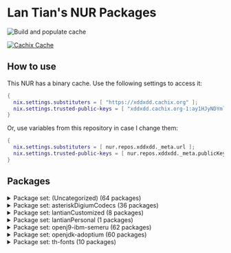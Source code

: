 # Lan Tian's NUR Packages

![Build and populate cache](https://github.com/xddxdd/nur-packages/workflows/Build%20and%20populate%20cache/badge.svg)

[![Cachix Cache](https://img.shields.io/badge/cachix-xddxdd-blue.svg)](https://xddxdd.cachix.org)

## How to use

This NUR has a binary cache. Use the following settings to access it:

```nix
{
  nix.settings.substituters = [ "https://xddxdd.cachix.org" ];
  nix.settings.trusted-public-keys = [ "xddxdd.cachix.org-1:ay1HJyNDYmlSwj5NXQG065C8LfoqqKaTNCyzeixGjf8=" ];
}
```

Or, use variables from this repository in case I change them:

```nix
{
  nix.settings.substituters = [ nur.repos.xddxdd._meta.url ];
  nix.settings.trusted-public-keys = [ nur.repos.xddxdd._meta.publicKey ];
}
```

## Packages

<details>
<summary>Package set: (Uncategorized) (64 packages)</summary>

| State | Name | Version | Path | Description |
| ----- | ---- | ------- | ---- | ----------- |
|  | [an-anime-game-launcher-bin](https://github.com/an-anime-team/an-anime-game-launcher) |  | `an-anime-game-launcher-bin` | (EXPERIMENTAL: Needs manual game patching) An Anime Game launcher for Linux with automatic patching fixing detection of Linux/Wine and telemetry disabling |
|  | [an-anime-game-launcher-gtk](https://github.com/an-anime-team/an-anime-game-launcher-gtk) | 1.2.3 | `an-anime-game-launcher-gtk-bin` | (EXPERIMENTAL: Needs manual game patching) An Anime Game Launcher variant written on Rust, GTK4 and libadwaita, using Anime Game Core library |
|  | [asterisk-g72x](https://github.com/arkadijs/asterisk-g72x) | 3855cec2ef2667f3e9224006dbaf179575752218 | `asterisk-g72x` | G.729 and G.723.1 codecs for Asterisk (Only G.729 is enabled) |
|  | [baidupcs-go](https://github.com/qjfoidnh/BaiduPCS-Go) | v3.9.0 | `baidupcs-go` | iikira/BaiduPCS-Go 原版基础上集成了分享链接/秒传链接转存功能 |
|  | [bilibili](https://app.bilibili.com/) | 1.8.2-1 | `bilibili` | Bilibili desktop client |
|  | [bird-babel-rtt](http://bird.network.cz) | e508ca76a198f633e1720466e1084333ae8b2742 | `bird-babel-rtt` | BIRD Internet Routing Daemon |
|  | [bird-lg-go](https://github.com/xddxdd/bird-lg-go) | 47c66b125cc28134cf1a39034b1067c8c4f8b2ce | `bird-lg-go` | BIRD looking glass in Go, for better maintainability, easier deployment & smaller memory footprint |
|  | [bird-lgproxy-go](https://github.com/xddxdd/bird-lg-go) | 47c66b125cc28134cf1a39034b1067c8c4f8b2ce | `bird-lgproxy-go` | BIRD looking glass in Go, for better maintainability, easier deployment & smaller memory footprint |
| `Broken` | [boringssl-oqs](https://openquantumsafe.org) | OQS-BoringSSL-snapshot-2022-08 | `boringssl-oqs` | Fork of BoringSSL that includes prototype quantum-resistant key exchange and authentication in the TLS handshake based on liboqs |
|  | [calibre-cops](http://blog.slucas.fr/en/oss/calibre-opds-php-server) | 1.1.3 | `calibre-cops` | Calibre OPDS (and HTML) PHP Server : web-based light alternative to Calibre content server / Calibre2OPDS to serve ebooks (epub, mobi, pdf, ...) |
|  | [chmlib](http://www.jedrea.com/chmlib) | 0.40a | `chmlib-utils` | A library for dealing with Microsoft ITSS/CHM format files |
|  | [chromium-oqs-bin](https://github.com/open-quantum-safe/oqs-demos) | 0.7.2 | `chromium-oqs-bin` | Chromium with Open Quantum Safe patches |
|  | [cloudpan189-go](https://github.com/tickstep/cloudpan189-go) | v0.1.2 | `cloudpan189-go` | 天翼云盘命令行客户端(CLI)，基于GO语言实现 |
|  | [deepspeech-gpu](https://github.com/mozilla/DeepSpeech) | 0.9.3 | `deepspeech-gpu` | Speech-to-text engine which can run in real time on devices ranging from a Raspberry Pi 4 to high power GPU servers. |
|  | [deepspeech](https://github.com/mozilla/DeepSpeech) | 0.9.3 | `deepspeech-wrappers` | Speech-to-text engine which can run in real time on devices ranging from a Raspberry Pi 4 to high power GPU servers. |
|  | [dingtalk](https://www.dingtalk.com/) | 1.4.0.20909 | `dingtalk` | 钉钉 |
|  | [dn42-pingfinder](https://git.dn42.dev/dn42/pingfinder/src/branch/master/clients) | 1.0.0 | `dn42-pingfinder` | DN42 Pingfinder |
|  | [douban-openapi-server](https://github.com/caryyu/douban-openapi-server) | c7e2a0f59ba5cfb2d10a31013547686a4afab99d | `douban-openapi-server` | A Douban API server that provides an unofficial APIs for media information gathering |
|  | [drone-vault](https://docs.drone.io/configure/secrets/external/vault/) | v1.2.0 | `drone-vault` | Drone plugin for integrating with the Vault secrets manager |
|  | etherguard | 1356780d7d37ad5c44d3d25d2137be6120b8bf87 | `etherguard` |  |
|  | [fcitx5-breeze](https://github.com/scratch-er/fcitx5-breeze) | 2.0.0 | `fcitx5-breeze` | Fcitx5 theme to match KDE's Breeze style |
|  | [flasgger](http://flasgger.pythonanywhere.com/) | 0.9.5 | `flasgger` | Easy OpenAPI specs and Swagger UI for your Flask API |
|  | [ftp-proxy](http://www.ftpproxy.org/) | 1.2.3 | `ftp-proxy` | ftp.proxy - FTP Proxy Server |
|  | [genshin-checkin-helper](https://gitlab.com/y1ndan/genshin-checkin-helper) | b9e36543bfe5b042e015463e5d0398cd234cba90 | `genshin-checkin-helper` | More than check-in for Genshin Impact. |
|  | [genshinhelper2](https://gitlab.com/y1ndan/genshinhelper2) | e786dedd153fb551baded7ee77d7eefa909555f7 | `genshinhelper2` | A Python library for miHoYo bbs and HoYoLAB Community. |
|  | [glauth](https://github.com/glauth/glauth) | v2.2.0-RC1 | `glauth` | A lightweight LDAP server for development, home use, or CI |
|  | [gopherus](http://gopherus.sourceforge.net/) | 1.2.1 | `gopherus` | Gopherus is a free, multiplatform, console-mode gopher client that provides a classic text interface to the gopherspace. |
|  | [hath](https://e-hentai.org/) | 1.6.1 | `hath` | Hentai@Home |
|  | [hesuvi-hrir](https://sourceforge.net/projects/hesuvi/) | 2.0.0.1 | `hesuvi-hrir` | Headphone Surround Virtualizations for Equalizer APO |
|  | [hoyo-glyphs](https://github.com/SpeedyOrc-C/Hoyo-Glyphs) | f87da0abeb152e9caf0d84b039f9a37d4af3bfa6 | `hoyo-glyphs` | Constructed scripts by Hoyoverse 米哈游的架空文字  |
|  | [kaixinsong-fonts](http://www.guoxuedashi.net/zidian/bujian/KaiXinSong.php) | 3.0 | `kaixinsong-fonts` | KaiXinSong |
|  | [konnect](https://github.com/Kopano-dev/konnect) | v0.34.0 | `konnect` | Kopano Konnect implements an OpenID provider (OP) with integrated web login and consent forms. |
|  | [ldap-auth-proxy](https://github.com/pinepain/ldap-auth-proxy) | 66a8236af574f554478fe376051b95f61235efc9 | `ldap-auth-proxy` | A simple drop-in HTTP proxy for transparent LDAP authentication which is also a HTTP auth backend. |
|  | [libnftnl](https://netfilter.org/projects/libnftnl/) | 1.2.4 | `libnftnl-fullcone` | A userspace library providing a low-level netlink API to the in-kernel nf_tables subsystem |
|  | [liboqs](https://openquantumsafe.org) | 0.7.2 | `liboqs` | C library for prototyping and experimenting with quantum-resistant cryptography |
|  | [netboot-xyz](https://netboot.xyz/) | 2.0.65 | `netboot-xyz` | Your favorite operating systems in one place. A network-based bootable operating system installer based on iPXE. |
|  | [netns-exec](https://github.com/pekman/netns-exec) | aa346fd058d47b238ae1b86250f414bcab2e7927 | `netns-exec` | Run command in Linux network namespace as normal user |
|  | [nftables](https://netfilter.org/projects/nftables/) | 1.0.5 | `nftables-fullcone` | The project that aims to replace the existing {ip,ip6,arp,eb}tables framework |
|  | [noise-suppression-for-voice](https://github.com/werman/noise-suppression-for-voice) | v1.03 | `noise-suppression-for-voice` | Noise suppression plugin based on Xiph's RNNoise |
|  | [nullfs](https://github.com/xrgtn/nullfs) | 0884f87ec01faaee219f59742c14ed3c3945f5c0 | `nullfs` | FUSE nullfs drivers |
|  | [nvlax](https://github.com/illnyang/nvlax) | b3699ad40c4dfbb9d46c53325d63ae8bf4a94d7f | `nvlax` | Future-proof NvENC & NvFBC patcher |
|  | [onepush](https://gitlab.com/y1ndan/onepush) | c7dd8c82e4eb74501d7e6bcf0c42d1caa0c0ffc2 | `onepush` | A Python library to send notifications to your iPhone, Discord, Telegram, WeChat, QQ and DingTalk. |
|  | [openssl-oqs](https://www.openssl.org/) | 1.1.1 | `openssl-oqs` | A cryptographic library that implements the SSL and TLS protocols |
|  | [openssl-oqs-provider](https://openquantumsafe.org) | 34c62eb06401c1f6986892a28c6f6646e3985949 | `openssl-oqs-provider` | OpenSSL 3 provider containing post-quantum algorithms |
|  | [osdlyrics](https://github.com/osdlyrics/osdlyrics) | 0.5.12 | `osdlyrics` | Standalone lyrics fetcher/displayer (windowed and OSD mode). |
|  | [payload-dumper-go](https://github.com/ssut/payload-dumper-go) | 1.2.2 | `payload-dumper-go` | An android OTA payload dumper written in Go |
|  | [phpmyadmin](https://www.phpmyadmin.net/) | 5.2.0 | `phpmyadmin` | A web interface for MySQL and MariaDB |
|  | [phppgadmin](https://github.com/phppgadmin/phppgadmin) | v7.14.3-mod | `phppgadmin` | The premier web-based administration tool for PostgreSQL |
|  | [qbittorrent-enhanced-edition](https://www.qbittorrent.org/) | release-4.5.0.10 | `qbittorrent-enhanced-edition` | Featureful free software BitTorrent client |
|  | [qemu-user-static](http://www.qemu.org/) | 7.2+dfsg-1 | `qemu-user-static` | A generic and open source machine emulator and virtualizer |
|  | [qq](https://im.qq.com/linuxqq) | 2.0.0-b2-1089 | `qq` | Tencent QQ for Linux |
|  | [qq](https://im.qq.com/linuxqq/index.html) | 2.0.1 | `qq-beta` | (HIGHLY EXPERIMENTAL) QQ beta edition |
|  | [qqmusic](https://y.qq.com/) | 1.1.5 | `qqmusic` | Tencent QQ Music (Untested) |
|  | [rime-aurora-pinyin](https://github.com/hosxy/rime-aurora-pinyin) | 122b46976401995cbafcfc748806985ff3a437a4 | `rime-aurora-pinyin` | 【极光拼音】输入方案 |
|  | [rime-dict](https://github.com/Iorest/rime-dict) | 325ecbda51cd93e07e2fe02e37e5f14d94a4a541 | `rime-dict` | RIME 词库增强 |
|  | [rime-moegirl](https://github.com/outloudvi/mw2fcitx/releases) | 20221214 | `rime-moegirl` | Releases for dict of zh.moegirl.org.cn |
|  | [rime-zhwiki](https://github.com/felixonmars/fcitx5-pinyin-zhwiki) | 20220529 | `rime-zhwiki` | Fcitx 5 Pinyin Dictionary from zh.wikipedia.org |
|  | [route-chain](https://github.com/xddxdd/route-chain) | e68c96e5e4df70c797d5a99acc8226713a22d7f5 | `route-chain` | A small app to generate a long path in traceroute. |
|  | [svp](https://www.svp-team.com/wiki/SVP:Linux) | 4.5.210 | `svp` | SmoothVideo Project 4 (SVP4) |
|  | [tachidesk-server](https://github.com/Suwayomi/Tachidesk-Server) | 0.6.2-r1074 | `tachidesk-server` | A rewrite of Tachiyomi for the Desktop |
|  | [vs-rife](https://github.com/HolyWu/vs-rife) | v3.0.0 | `vs-rife` | Real-Time Intermediate Flow Estimation for Video Frame Interpolation for VapourSynth |
|  | [wechat-uos](https://weixin.qq.com/) | 2.1.5 | `wechat-uos` | WeChat desktop (System Electron) |
|  | [wechat-uos-bin](https://weixin.qq.com/) | 2.1.5 | `wechat-uos-bin` | WeChat desktop (Official binary) |
|  | [wine-wechat](https://weixin.qq.com/) | 3.7.6 | `wine-wechat` | Wine WeChat |
</details>


<details>
<summary>Package set: asteriskDigiumCodecs (36 packages)</summary>

| State | Name | Version | Path | Description |
| ----- | ---- | ------- | ---- | ----------- |
|  | [asterisk-11-codec-silk](https://downloads.digium.com/pub/telephony/codec_silk/) | 1.0.3 | `asteriskDigiumCodecs.11.silk` | Asterisk 11 silk Codec by Digium |
|  | [asterisk-11-codec-siren14](https://downloads.digium.com/pub/telephony/codec_siren14/) | 1.0.7 | `asteriskDigiumCodecs.11.siren14` | Asterisk 11 siren14 Codec by Digium |
|  | [asterisk-11-codec-siren7](https://downloads.digium.com/pub/telephony/codec_siren7/) | 1.0.7 | `asteriskDigiumCodecs.11.siren7` | Asterisk 11 siren7 Codec by Digium |
|  | [asterisk-12-codec-silk](https://downloads.digium.com/pub/telephony/codec_silk/) | 1.0.3 | `asteriskDigiumCodecs.12.silk` | Asterisk 12 silk Codec by Digium |
|  | [asterisk-13-codec-opus](https://downloads.digium.com/pub/telephony/codec_opus/) | 1.3.0 | `asteriskDigiumCodecs.13.opus` | Asterisk 13 opus Codec by Digium |
|  | [asterisk-13-codec-silk](https://downloads.digium.com/pub/telephony/codec_silk/) | 1.0.3 | `asteriskDigiumCodecs.13.silk` | Asterisk 13 silk Codec by Digium |
|  | [asterisk-13-codec-siren14](https://downloads.digium.com/pub/telephony/codec_siren14/) | 1.0.7 | `asteriskDigiumCodecs.13.siren14` | Asterisk 13 siren14 Codec by Digium |
|  | [asterisk-13-codec-siren7](https://downloads.digium.com/pub/telephony/codec_siren7/) | 1.0.7 | `asteriskDigiumCodecs.13.siren7` | Asterisk 13 siren7 Codec by Digium |
|  | [asterisk-14-codec-opus](https://downloads.digium.com/pub/telephony/codec_opus/) | 1.3.0 | `asteriskDigiumCodecs.14.opus` | Asterisk 14 opus Codec by Digium |
|  | [asterisk-14-codec-silk](https://downloads.digium.com/pub/telephony/codec_silk/) | 1.0.3 | `asteriskDigiumCodecs.14.silk` | Asterisk 14 silk Codec by Digium |
|  | [asterisk-14-codec-siren14](https://downloads.digium.com/pub/telephony/codec_siren14/) | 1.0.7 | `asteriskDigiumCodecs.14.siren14` | Asterisk 14 siren14 Codec by Digium |
|  | [asterisk-14-codec-siren7](https://downloads.digium.com/pub/telephony/codec_siren7/) | 1.0.7 | `asteriskDigiumCodecs.14.siren7` | Asterisk 14 siren7 Codec by Digium |
|  | [asterisk-15-codec-opus](https://downloads.digium.com/pub/telephony/codec_opus/) | 1.3.0 | `asteriskDigiumCodecs.15.opus` | Asterisk 15 opus Codec by Digium |
|  | [asterisk-15-codec-silk](https://downloads.digium.com/pub/telephony/codec_silk/) | 1.0.3 | `asteriskDigiumCodecs.15.silk` | Asterisk 15 silk Codec by Digium |
|  | [asterisk-15-codec-siren14](https://downloads.digium.com/pub/telephony/codec_siren14/) | 1.0.7 | `asteriskDigiumCodecs.15.siren14` | Asterisk 15 siren14 Codec by Digium |
|  | [asterisk-15-codec-siren7](https://downloads.digium.com/pub/telephony/codec_siren7/) | 1.0.7 | `asteriskDigiumCodecs.15.siren7` | Asterisk 15 siren7 Codec by Digium |
|  | [asterisk-16-codec-opus](https://downloads.digium.com/pub/telephony/codec_opus/) | 1.3.0 | `asteriskDigiumCodecs.16.opus` | Asterisk 16 opus Codec by Digium |
|  | [asterisk-16-codec-silk](https://downloads.digium.com/pub/telephony/codec_silk/) | 1.0.3 | `asteriskDigiumCodecs.16.silk` | Asterisk 16 silk Codec by Digium |
|  | [asterisk-16-codec-siren14](https://downloads.digium.com/pub/telephony/codec_siren14/) | 1.0.7 | `asteriskDigiumCodecs.16.siren14` | Asterisk 16 siren14 Codec by Digium |
|  | [asterisk-16-codec-siren7](https://downloads.digium.com/pub/telephony/codec_siren7/) | 1.0.7 | `asteriskDigiumCodecs.16.siren7` | Asterisk 16 siren7 Codec by Digium |
|  | [asterisk-17-codec-opus](https://downloads.digium.com/pub/telephony/codec_opus/) | 1.3.0 | `asteriskDigiumCodecs.17.opus` | Asterisk 17 opus Codec by Digium |
|  | [asterisk-17-codec-silk](https://downloads.digium.com/pub/telephony/codec_silk/) | 1.0.3 | `asteriskDigiumCodecs.17.silk` | Asterisk 17 silk Codec by Digium |
|  | [asterisk-17-codec-siren14](https://downloads.digium.com/pub/telephony/codec_siren14/) | 1.0.7 | `asteriskDigiumCodecs.17.siren14` | Asterisk 17 siren14 Codec by Digium |
|  | [asterisk-17-codec-siren7](https://downloads.digium.com/pub/telephony/codec_siren7/) | 1.0.7 | `asteriskDigiumCodecs.17.siren7` | Asterisk 17 siren7 Codec by Digium |
|  | [asterisk-18-codec-opus](https://downloads.digium.com/pub/telephony/codec_opus/) | 1.3.0 | `asteriskDigiumCodecs.18.opus` | Asterisk 18 opus Codec by Digium |
|  | [asterisk-18-codec-silk](https://downloads.digium.com/pub/telephony/codec_silk/) | 1.0.3 | `asteriskDigiumCodecs.18.silk` | Asterisk 18 silk Codec by Digium |
|  | [asterisk-18-codec-siren14](https://downloads.digium.com/pub/telephony/codec_siren14/) | 1.0.7 | `asteriskDigiumCodecs.18.siren14` | Asterisk 18 siren14 Codec by Digium |
|  | [asterisk-18-codec-siren7](https://downloads.digium.com/pub/telephony/codec_siren7/) | 1.0.7 | `asteriskDigiumCodecs.18.siren7` | Asterisk 18 siren7 Codec by Digium |
|  | [asterisk-19-codec-opus](https://downloads.digium.com/pub/telephony/codec_opus/) | 1.3.0 | `asteriskDigiumCodecs.19.opus` | Asterisk 19 opus Codec by Digium |
|  | [asterisk-19-codec-silk](https://downloads.digium.com/pub/telephony/codec_silk/) | 1.0.3 | `asteriskDigiumCodecs.19.silk` | Asterisk 19 silk Codec by Digium |
|  | [asterisk-19-codec-siren14](https://downloads.digium.com/pub/telephony/codec_siren14/) | 1.0.7 | `asteriskDigiumCodecs.19.siren14` | Asterisk 19 siren14 Codec by Digium |
|  | [asterisk-19-codec-siren7](https://downloads.digium.com/pub/telephony/codec_siren7/) | 1.0.7 | `asteriskDigiumCodecs.19.siren7` | Asterisk 19 siren7 Codec by Digium |
|  | [asterisk-20-codec-opus](https://downloads.digium.com/pub/telephony/codec_opus/) | 1.3.0 | `asteriskDigiumCodecs.20.opus` | Asterisk 20 opus Codec by Digium |
|  | [asterisk-20-codec-silk](https://downloads.digium.com/pub/telephony/codec_silk/) | 1.0.3 | `asteriskDigiumCodecs.20.silk` | Asterisk 20 silk Codec by Digium |
|  | [asterisk-20-codec-siren14](https://downloads.digium.com/pub/telephony/codec_siren14/) | 1.0.7 | `asteriskDigiumCodecs.20.siren14` | Asterisk 20 siren14 Codec by Digium |
|  | [asterisk-20-codec-siren7](https://downloads.digium.com/pub/telephony/codec_siren7/) | 1.0.7 | `asteriskDigiumCodecs.20.siren7` | Asterisk 20 siren7 Codec by Digium |
</details>

<details>
<summary>Package set: lantianCustomized (8 packages)</summary>

| State | Name | Version | Path | Description |
| ----- | ---- | ------- | ---- | ----------- |
|  | [asterisk](https://www.asterisk.org/) | 20.0.0 | `lantianCustomized.asterisk` | Asterisk with Lan Tian modifications |
|  | [coredns-lantian](https://github.com/xddxdd/coredns) | 41a20197433c06398c7cfe17f1935c026b01c4fd | `lantianCustomized.coredns` | CoreDNS with Lan Tian's modifications |
|  | [linux](https://www.kernel.org/) | 6.1.0 | `lantianCustomized.linux-xanmod-lantian` | The Linux kernel (with patches: bridge-stp-helper, request-key-helper, 0001-drm-i915-gvt-Add-virtual-option-ROM-emulation.patch, 0002-qcserial.patch, 0004-hp-omen-fourzone.patch, 0008-hp-omen-mute-led.patch) |
|  | linux-config | 6.1.0 | `lantianCustomized.linux-xanmod-lantian-config` |  |
|  | [linux](https://www.kernel.org/) | 6.1.0 | `lantianCustomized.linux-xanmod-lantian-lto` | The Linux kernel (with patches: bridge-stp-helper, request-key-helper, 0001-drm-i915-gvt-Add-virtual-option-ROM-emulation.patch, 0002-qcserial.patch, 0004-hp-omen-fourzone.patch, 0008-hp-omen-mute-led.patch) |
|  | linux-config | 6.1.0 | `lantianCustomized.linux-xanmod-lantian-lto-config` |  |
|  | [nbfc-linux-lantian](https://github.com/xddxdd/nbfc-linux) | 32a49117ca3ff17d7681713a8dc8812323142dcb | `lantianCustomized.nbfc-linux` | NoteBook FanControl ported to Linux (with Lan Tian's modifications) |
|  | [nginx-lantian](https://openresty.org) | 1.21.4.1 | `lantianCustomized.nginx` | OpenResty with Lan Tian modifications |
</details>

<details>
<summary>Package set: lantianPersonal (1 packages)</summary>

| State | Name | Version | Path | Description |
| ----- | ---- | ------- | ---- | ----------- |
|  | libltnginx | 96698a667740ac45ca4571a04a6cfe39caf926c0 | `lantianPersonal.libltnginx` |  |
</details>

<details>
<summary>Package set: openj9-ibm-semeru (62 packages)</summary>

| State | Name | Version | Path | Description |
| ----- | ---- | ------- | ---- | ----------- |
|  | [openj9-ibm-semeru-jdk-bin](https://developer.ibm.com/languages/java/semeru-runtimes/) | 11.0.17.0 | `openj9-ibm-semeru.jdk-bin-11` | OpenJ9 binaries built by IBM Semeru |
|  | [openj9-ibm-semeru-jdk-bin](https://developer.ibm.com/languages/java/semeru-runtimes/) | 11.0.12.0 | `openj9-ibm-semeru.jdk-bin-11_0_12_0` | OpenJ9 binaries built by IBM Semeru |
|  | [openj9-ibm-semeru-jdk-bin](https://developer.ibm.com/languages/java/semeru-runtimes/) | 11.0.13.0 | `openj9-ibm-semeru.jdk-bin-11_0_13_0` | OpenJ9 binaries built by IBM Semeru |
|  | [openj9-ibm-semeru-jdk-bin](https://developer.ibm.com/languages/java/semeru-runtimes/) | 11.0.14.0 | `openj9-ibm-semeru.jdk-bin-11_0_14_0` | OpenJ9 binaries built by IBM Semeru |
|  | [openj9-ibm-semeru-jdk-bin](https://developer.ibm.com/languages/java/semeru-runtimes/) | 11.0.14.1 | `openj9-ibm-semeru.jdk-bin-11_0_14_1` | OpenJ9 binaries built by IBM Semeru |
|  | [openj9-ibm-semeru-jdk-bin](https://developer.ibm.com/languages/java/semeru-runtimes/) | 11.0.15.0 | `openj9-ibm-semeru.jdk-bin-11_0_15_0` | OpenJ9 binaries built by IBM Semeru |
|  | [openj9-ibm-semeru-jdk-bin](https://developer.ibm.com/languages/java/semeru-runtimes/) | 11.0.16.0 | `openj9-ibm-semeru.jdk-bin-11_0_16_0` | OpenJ9 binaries built by IBM Semeru |
|  | [openj9-ibm-semeru-jdk-bin](https://developer.ibm.com/languages/java/semeru-runtimes/) | 11.0.16.1 | `openj9-ibm-semeru.jdk-bin-11_0_16_1` | OpenJ9 binaries built by IBM Semeru |
|  | [openj9-ibm-semeru-jdk-bin](https://developer.ibm.com/languages/java/semeru-runtimes/) | 11.0.17.0 | `openj9-ibm-semeru.jdk-bin-11_0_17_0` | OpenJ9 binaries built by IBM Semeru |
|  | [openj9-ibm-semeru-jdk-bin](https://developer.ibm.com/languages/java/semeru-runtimes/) | 16.0.2.0 | `openj9-ibm-semeru.jdk-bin-16` | OpenJ9 binaries built by IBM Semeru |
|  | [openj9-ibm-semeru-jdk-bin](https://developer.ibm.com/languages/java/semeru-runtimes/) | 16.0.2.0 | `openj9-ibm-semeru.jdk-bin-16_0_2_0` | OpenJ9 binaries built by IBM Semeru |
|  | [openj9-ibm-semeru-jdk-bin](https://developer.ibm.com/languages/java/semeru-runtimes/) | 17.0.5.0 | `openj9-ibm-semeru.jdk-bin-17` | OpenJ9 binaries built by IBM Semeru |
|  | [openj9-ibm-semeru-jdk-bin](https://developer.ibm.com/languages/java/semeru-runtimes/) | 17.0.1.0 | `openj9-ibm-semeru.jdk-bin-17_0_1_0` | OpenJ9 binaries built by IBM Semeru |
|  | [openj9-ibm-semeru-jdk-bin](https://developer.ibm.com/languages/java/semeru-runtimes/) | 17.0.2.0 | `openj9-ibm-semeru.jdk-bin-17_0_2_0` | OpenJ9 binaries built by IBM Semeru |
|  | [openj9-ibm-semeru-jdk-bin](https://developer.ibm.com/languages/java/semeru-runtimes/) | 17.0.3.0 | `openj9-ibm-semeru.jdk-bin-17_0_3_0` | OpenJ9 binaries built by IBM Semeru |
|  | [openj9-ibm-semeru-jdk-bin](https://developer.ibm.com/languages/java/semeru-runtimes/) | 17.0.4.0 | `openj9-ibm-semeru.jdk-bin-17_0_4_0` | OpenJ9 binaries built by IBM Semeru |
|  | [openj9-ibm-semeru-jdk-bin](https://developer.ibm.com/languages/java/semeru-runtimes/) | 17.0.4.1 | `openj9-ibm-semeru.jdk-bin-17_0_4_1` | OpenJ9 binaries built by IBM Semeru |
|  | [openj9-ibm-semeru-jdk-bin](https://developer.ibm.com/languages/java/semeru-runtimes/) | 17.0.5.0 | `openj9-ibm-semeru.jdk-bin-17_0_5_0` | OpenJ9 binaries built by IBM Semeru |
|  | [openj9-ibm-semeru-jdk-bin](https://developer.ibm.com/languages/java/semeru-runtimes/) | 18.0.2.1 | `openj9-ibm-semeru.jdk-bin-18` | OpenJ9 binaries built by IBM Semeru |
|  | [openj9-ibm-semeru-jdk-bin](https://developer.ibm.com/languages/java/semeru-runtimes/) | 18.0.1.0 | `openj9-ibm-semeru.jdk-bin-18_0_1_0` | OpenJ9 binaries built by IBM Semeru |
|  | [openj9-ibm-semeru-jdk-bin](https://developer.ibm.com/languages/java/semeru-runtimes/) | 18.0.1.1 | `openj9-ibm-semeru.jdk-bin-18_0_1_1` | OpenJ9 binaries built by IBM Semeru |
|  | [openj9-ibm-semeru-jdk-bin](https://developer.ibm.com/languages/java/semeru-runtimes/) | 18.0.2.0 | `openj9-ibm-semeru.jdk-bin-18_0_2_0` | OpenJ9 binaries built by IBM Semeru |
|  | [openj9-ibm-semeru-jdk-bin](https://developer.ibm.com/languages/java/semeru-runtimes/) | 18.0.2.1 | `openj9-ibm-semeru.jdk-bin-18_0_2_1` | OpenJ9 binaries built by IBM Semeru |
|  | [openj9-ibm-semeru-jdk-bin](https://developer.ibm.com/languages/java/semeru-runtimes/) | 8.0.352.0 | `openj9-ibm-semeru.jdk-bin-8` | OpenJ9 binaries built by IBM Semeru |
|  | [openj9-ibm-semeru-jdk-bin](https://developer.ibm.com/languages/java/semeru-runtimes/) | 8.0.302.0 | `openj9-ibm-semeru.jdk-bin-8_0_302_0` | OpenJ9 binaries built by IBM Semeru |
|  | [openj9-ibm-semeru-jdk-bin](https://developer.ibm.com/languages/java/semeru-runtimes/) | 8.0.312.0 | `openj9-ibm-semeru.jdk-bin-8_0_312_0` | OpenJ9 binaries built by IBM Semeru |
|  | [openj9-ibm-semeru-jdk-bin](https://developer.ibm.com/languages/java/semeru-runtimes/) | 8.0.322.0 | `openj9-ibm-semeru.jdk-bin-8_0_322_0` | OpenJ9 binaries built by IBM Semeru |
|  | [openj9-ibm-semeru-jdk-bin](https://developer.ibm.com/languages/java/semeru-runtimes/) | 8.0.332.0 | `openj9-ibm-semeru.jdk-bin-8_0_332_0` | OpenJ9 binaries built by IBM Semeru |
|  | [openj9-ibm-semeru-jdk-bin](https://developer.ibm.com/languages/java/semeru-runtimes/) | 8.0.345.0 | `openj9-ibm-semeru.jdk-bin-8_0_345_0` | OpenJ9 binaries built by IBM Semeru |
|  | [openj9-ibm-semeru-jdk-bin](https://developer.ibm.com/languages/java/semeru-runtimes/) | 8.0.345.1 | `openj9-ibm-semeru.jdk-bin-8_0_345_1` | OpenJ9 binaries built by IBM Semeru |
|  | [openj9-ibm-semeru-jdk-bin](https://developer.ibm.com/languages/java/semeru-runtimes/) | 8.0.352.0 | `openj9-ibm-semeru.jdk-bin-8_0_352_0` | OpenJ9 binaries built by IBM Semeru |
|  | [openj9-ibm-semeru-jre-bin](https://developer.ibm.com/languages/java/semeru-runtimes/) | 11.0.17.0 | `openj9-ibm-semeru.jre-bin-11` | OpenJ9 binaries built by IBM Semeru |
|  | [openj9-ibm-semeru-jre-bin](https://developer.ibm.com/languages/java/semeru-runtimes/) | 11.0.12.0 | `openj9-ibm-semeru.jre-bin-11_0_12_0` | OpenJ9 binaries built by IBM Semeru |
|  | [openj9-ibm-semeru-jre-bin](https://developer.ibm.com/languages/java/semeru-runtimes/) | 11.0.13.0 | `openj9-ibm-semeru.jre-bin-11_0_13_0` | OpenJ9 binaries built by IBM Semeru |
|  | [openj9-ibm-semeru-jre-bin](https://developer.ibm.com/languages/java/semeru-runtimes/) | 11.0.14.0 | `openj9-ibm-semeru.jre-bin-11_0_14_0` | OpenJ9 binaries built by IBM Semeru |
|  | [openj9-ibm-semeru-jre-bin](https://developer.ibm.com/languages/java/semeru-runtimes/) | 11.0.14.1 | `openj9-ibm-semeru.jre-bin-11_0_14_1` | OpenJ9 binaries built by IBM Semeru |
|  | [openj9-ibm-semeru-jre-bin](https://developer.ibm.com/languages/java/semeru-runtimes/) | 11.0.15.0 | `openj9-ibm-semeru.jre-bin-11_0_15_0` | OpenJ9 binaries built by IBM Semeru |
|  | [openj9-ibm-semeru-jre-bin](https://developer.ibm.com/languages/java/semeru-runtimes/) | 11.0.16.0 | `openj9-ibm-semeru.jre-bin-11_0_16_0` | OpenJ9 binaries built by IBM Semeru |
|  | [openj9-ibm-semeru-jre-bin](https://developer.ibm.com/languages/java/semeru-runtimes/) | 11.0.16.1 | `openj9-ibm-semeru.jre-bin-11_0_16_1` | OpenJ9 binaries built by IBM Semeru |
|  | [openj9-ibm-semeru-jre-bin](https://developer.ibm.com/languages/java/semeru-runtimes/) | 11.0.17.0 | `openj9-ibm-semeru.jre-bin-11_0_17_0` | OpenJ9 binaries built by IBM Semeru |
|  | [openj9-ibm-semeru-jre-bin](https://developer.ibm.com/languages/java/semeru-runtimes/) | 16.0.2.0 | `openj9-ibm-semeru.jre-bin-16` | OpenJ9 binaries built by IBM Semeru |
|  | [openj9-ibm-semeru-jre-bin](https://developer.ibm.com/languages/java/semeru-runtimes/) | 16.0.2.0 | `openj9-ibm-semeru.jre-bin-16_0_2_0` | OpenJ9 binaries built by IBM Semeru |
|  | [openj9-ibm-semeru-jre-bin](https://developer.ibm.com/languages/java/semeru-runtimes/) | 17.0.5.0 | `openj9-ibm-semeru.jre-bin-17` | OpenJ9 binaries built by IBM Semeru |
|  | [openj9-ibm-semeru-jre-bin](https://developer.ibm.com/languages/java/semeru-runtimes/) | 17.0.1.0 | `openj9-ibm-semeru.jre-bin-17_0_1_0` | OpenJ9 binaries built by IBM Semeru |
|  | [openj9-ibm-semeru-jre-bin](https://developer.ibm.com/languages/java/semeru-runtimes/) | 17.0.2.0 | `openj9-ibm-semeru.jre-bin-17_0_2_0` | OpenJ9 binaries built by IBM Semeru |
|  | [openj9-ibm-semeru-jre-bin](https://developer.ibm.com/languages/java/semeru-runtimes/) | 17.0.3.0 | `openj9-ibm-semeru.jre-bin-17_0_3_0` | OpenJ9 binaries built by IBM Semeru |
|  | [openj9-ibm-semeru-jre-bin](https://developer.ibm.com/languages/java/semeru-runtimes/) | 17.0.4.0 | `openj9-ibm-semeru.jre-bin-17_0_4_0` | OpenJ9 binaries built by IBM Semeru |
|  | [openj9-ibm-semeru-jre-bin](https://developer.ibm.com/languages/java/semeru-runtimes/) | 17.0.4.1 | `openj9-ibm-semeru.jre-bin-17_0_4_1` | OpenJ9 binaries built by IBM Semeru |
|  | [openj9-ibm-semeru-jre-bin](https://developer.ibm.com/languages/java/semeru-runtimes/) | 17.0.5.0 | `openj9-ibm-semeru.jre-bin-17_0_5_0` | OpenJ9 binaries built by IBM Semeru |
|  | [openj9-ibm-semeru-jre-bin](https://developer.ibm.com/languages/java/semeru-runtimes/) | 18.0.2.1 | `openj9-ibm-semeru.jre-bin-18` | OpenJ9 binaries built by IBM Semeru |
|  | [openj9-ibm-semeru-jre-bin](https://developer.ibm.com/languages/java/semeru-runtimes/) | 18.0.1.0 | `openj9-ibm-semeru.jre-bin-18_0_1_0` | OpenJ9 binaries built by IBM Semeru |
|  | [openj9-ibm-semeru-jre-bin](https://developer.ibm.com/languages/java/semeru-runtimes/) | 18.0.1.1 | `openj9-ibm-semeru.jre-bin-18_0_1_1` | OpenJ9 binaries built by IBM Semeru |
|  | [openj9-ibm-semeru-jre-bin](https://developer.ibm.com/languages/java/semeru-runtimes/) | 18.0.2.0 | `openj9-ibm-semeru.jre-bin-18_0_2_0` | OpenJ9 binaries built by IBM Semeru |
|  | [openj9-ibm-semeru-jre-bin](https://developer.ibm.com/languages/java/semeru-runtimes/) | 18.0.2.1 | `openj9-ibm-semeru.jre-bin-18_0_2_1` | OpenJ9 binaries built by IBM Semeru |
|  | [openj9-ibm-semeru-jre-bin](https://developer.ibm.com/languages/java/semeru-runtimes/) | 8.0.352.0 | `openj9-ibm-semeru.jre-bin-8` | OpenJ9 binaries built by IBM Semeru |
|  | [openj9-ibm-semeru-jre-bin](https://developer.ibm.com/languages/java/semeru-runtimes/) | 8.0.302.0 | `openj9-ibm-semeru.jre-bin-8_0_302_0` | OpenJ9 binaries built by IBM Semeru |
|  | [openj9-ibm-semeru-jre-bin](https://developer.ibm.com/languages/java/semeru-runtimes/) | 8.0.312.0 | `openj9-ibm-semeru.jre-bin-8_0_312_0` | OpenJ9 binaries built by IBM Semeru |
|  | [openj9-ibm-semeru-jre-bin](https://developer.ibm.com/languages/java/semeru-runtimes/) | 8.0.322.0 | `openj9-ibm-semeru.jre-bin-8_0_322_0` | OpenJ9 binaries built by IBM Semeru |
|  | [openj9-ibm-semeru-jre-bin](https://developer.ibm.com/languages/java/semeru-runtimes/) | 8.0.332.0 | `openj9-ibm-semeru.jre-bin-8_0_332_0` | OpenJ9 binaries built by IBM Semeru |
|  | [openj9-ibm-semeru-jre-bin](https://developer.ibm.com/languages/java/semeru-runtimes/) | 8.0.345.0 | `openj9-ibm-semeru.jre-bin-8_0_345_0` | OpenJ9 binaries built by IBM Semeru |
|  | [openj9-ibm-semeru-jre-bin](https://developer.ibm.com/languages/java/semeru-runtimes/) | 8.0.345.1 | `openj9-ibm-semeru.jre-bin-8_0_345_1` | OpenJ9 binaries built by IBM Semeru |
|  | [openj9-ibm-semeru-jre-bin](https://developer.ibm.com/languages/java/semeru-runtimes/) | 8.0.352.0 | `openj9-ibm-semeru.jre-bin-8_0_352_0` | OpenJ9 binaries built by IBM Semeru |
</details>

<details>
<summary>Package set: openjdk-adoptium (60 packages)</summary>

| State | Name | Version | Path | Description |
| ----- | ---- | ------- | ---- | ----------- |
|  | [openjdk-adoptium-jdk-bin](https://adoptium.net/) | 11.0.17_8_adopt | `openjdk-adoptium.jdk-bin-11` | OpenJDK binaries built by Eclipse Adoptium |
|  | [openjdk-adoptium-jdk-bin](https://adoptium.net/) | 11.0.12_7_adopt | `openjdk-adoptium.jdk-bin-11_0_12_7` | OpenJDK binaries built by Eclipse Adoptium |
|  | [openjdk-adoptium-jdk-bin](https://adoptium.net/) | 11.0.13_8_adopt | `openjdk-adoptium.jdk-bin-11_0_13_8` | OpenJDK binaries built by Eclipse Adoptium |
|  | [openjdk-adoptium-jdk-bin](https://adoptium.net/) | 11.0.14.1_1_adopt | `openjdk-adoptium.jdk-bin-11_0_14_1_1` | OpenJDK binaries built by Eclipse Adoptium |
|  | [openjdk-adoptium-jdk-bin](https://adoptium.net/) | 11.0.14_9_adopt | `openjdk-adoptium.jdk-bin-11_0_14_9` | OpenJDK binaries built by Eclipse Adoptium |
|  | [openjdk-adoptium-jdk-bin](https://adoptium.net/) | 11.0.15_10_adopt | `openjdk-adoptium.jdk-bin-11_0_15_10` | OpenJDK binaries built by Eclipse Adoptium |
|  | [openjdk-adoptium-jdk-bin](https://adoptium.net/) | 11.0.16.1_1_adopt | `openjdk-adoptium.jdk-bin-11_0_16_1_1` | OpenJDK binaries built by Eclipse Adoptium |
|  | [openjdk-adoptium-jdk-bin](https://adoptium.net/) | 11.0.16_8_adopt | `openjdk-adoptium.jdk-bin-11_0_16_8` | OpenJDK binaries built by Eclipse Adoptium |
|  | [openjdk-adoptium-jdk-bin](https://adoptium.net/) | 11.0.17_8_adopt | `openjdk-adoptium.jdk-bin-11_0_17_8` | OpenJDK binaries built by Eclipse Adoptium |
|  | [openjdk-adoptium-jdk-bin](https://adoptium.net/) | 16.0.2_7_adopt | `openjdk-adoptium.jdk-bin-16` | OpenJDK binaries built by Eclipse Adoptium |
|  | [openjdk-adoptium-jdk-bin](https://adoptium.net/) | 16.0.2_7_adopt | `openjdk-adoptium.jdk-bin-16_0_2_7` | OpenJDK binaries built by Eclipse Adoptium |
|  | [openjdk-adoptium-jdk-bin](https://adoptium.net/) | 17.0.5_8_adopt | `openjdk-adoptium.jdk-bin-17` | OpenJDK binaries built by Eclipse Adoptium |
|  | [openjdk-adoptium-jdk-bin](https://adoptium.net/) | 17.0.1_12_adopt | `openjdk-adoptium.jdk-bin-17_0_1_12` | OpenJDK binaries built by Eclipse Adoptium |
|  | [openjdk-adoptium-jdk-bin](https://adoptium.net/) | 17.0.2_8_adopt | `openjdk-adoptium.jdk-bin-17_0_2_8` | OpenJDK binaries built by Eclipse Adoptium |
|  | [openjdk-adoptium-jdk-bin](https://adoptium.net/) | 17.0.3_7_adopt | `openjdk-adoptium.jdk-bin-17_0_3_7` | OpenJDK binaries built by Eclipse Adoptium |
|  | [openjdk-adoptium-jdk-bin](https://adoptium.net/) | 17.0.4.1_1_adopt | `openjdk-adoptium.jdk-bin-17_0_4_1_1` | OpenJDK binaries built by Eclipse Adoptium |
|  | [openjdk-adoptium-jdk-bin](https://adoptium.net/) | 17.0.4_8_adopt | `openjdk-adoptium.jdk-bin-17_0_4_8` | OpenJDK binaries built by Eclipse Adoptium |
|  | [openjdk-adoptium-jdk-bin](https://adoptium.net/) | 17.0.5_8_adopt | `openjdk-adoptium.jdk-bin-17_0_5_8` | OpenJDK binaries built by Eclipse Adoptium |
|  | [openjdk-adoptium-jdk-bin](https://adoptium.net/) | 17_35_adopt | `openjdk-adoptium.jdk-bin-17_35` | OpenJDK binaries built by Eclipse Adoptium |
|  | [openjdk-adoptium-jdk-bin](https://adoptium.net/) | 18.0.2.1_1_adopt | `openjdk-adoptium.jdk-bin-18` | OpenJDK binaries built by Eclipse Adoptium |
|  | [openjdk-adoptium-jdk-bin](https://adoptium.net/) | 18.0.1_10_adopt | `openjdk-adoptium.jdk-bin-18_0_1_10` | OpenJDK binaries built by Eclipse Adoptium |
|  | [openjdk-adoptium-jdk-bin](https://adoptium.net/) | 18.0.2.1_1_adopt | `openjdk-adoptium.jdk-bin-18_0_2_1_1` | OpenJDK binaries built by Eclipse Adoptium |
|  | [openjdk-adoptium-jdk-bin](https://adoptium.net/) | 18.0.2_9_adopt | `openjdk-adoptium.jdk-bin-18_0_2_9` | OpenJDK binaries built by Eclipse Adoptium |
|  | [openjdk-adoptium-jdk-bin](https://adoptium.net/) | 18_36_adopt | `openjdk-adoptium.jdk-bin-18_36` | OpenJDK binaries built by Eclipse Adoptium |
|  | [openjdk-adoptium-jdk-bin](https://adoptium.net/) | 8u352-b08_adopt | `openjdk-adoptium.jdk-bin-8` | OpenJDK binaries built by Eclipse Adoptium |
|  | [openjdk-adoptium-jdk-bin](https://adoptium.net/) | 8u302-b08 | `openjdk-adoptium.jdk-bin-8u302_b08` | OpenJDK binaries built by Eclipse Adoptium |
|  | [openjdk-adoptium-jdk-bin](https://adoptium.net/) | 8u312-b07 | `openjdk-adoptium.jdk-bin-8u312_b07` | OpenJDK binaries built by Eclipse Adoptium |
|  | [openjdk-adoptium-jdk-bin](https://adoptium.net/) | 8u322-b06_adopt | `openjdk-adoptium.jdk-bin-8u322_b06` | OpenJDK binaries built by Eclipse Adoptium |
|  | [openjdk-adoptium-jdk-bin](https://adoptium.net/) | 8u332-b09_adopt | `openjdk-adoptium.jdk-bin-8u332_b09` | OpenJDK binaries built by Eclipse Adoptium |
|  | [openjdk-adoptium-jdk-bin](https://adoptium.net/) | 8u342-b07_adopt | `openjdk-adoptium.jdk-bin-8u342_b07` | OpenJDK binaries built by Eclipse Adoptium |
|  | [openjdk-adoptium-jdk-bin](https://adoptium.net/) | 8u345-b01_adopt | `openjdk-adoptium.jdk-bin-8u345_b01` | OpenJDK binaries built by Eclipse Adoptium |
|  | [openjdk-adoptium-jdk-bin](https://adoptium.net/) | 8u352-b08_adopt | `openjdk-adoptium.jdk-bin-8u352_b08` | OpenJDK binaries built by Eclipse Adoptium |
|  | [openjdk-adoptium-jre-bin](https://adoptium.net/) | 11.0.17_8_adopt | `openjdk-adoptium.jre-bin-11` | OpenJDK binaries built by Eclipse Adoptium |
|  | [openjdk-adoptium-jre-bin](https://adoptium.net/) | 11.0.12_7_adopt | `openjdk-adoptium.jre-bin-11_0_12_7` | OpenJDK binaries built by Eclipse Adoptium |
|  | [openjdk-adoptium-jre-bin](https://adoptium.net/) | 11.0.13_8_adopt | `openjdk-adoptium.jre-bin-11_0_13_8` | OpenJDK binaries built by Eclipse Adoptium |
|  | [openjdk-adoptium-jre-bin](https://adoptium.net/) | 11.0.14.1_1_adopt | `openjdk-adoptium.jre-bin-11_0_14_1_1` | OpenJDK binaries built by Eclipse Adoptium |
|  | [openjdk-adoptium-jre-bin](https://adoptium.net/) | 11.0.14_9_adopt | `openjdk-adoptium.jre-bin-11_0_14_9` | OpenJDK binaries built by Eclipse Adoptium |
|  | [openjdk-adoptium-jre-bin](https://adoptium.net/) | 11.0.15_10_adopt | `openjdk-adoptium.jre-bin-11_0_15_10` | OpenJDK binaries built by Eclipse Adoptium |
|  | [openjdk-adoptium-jre-bin](https://adoptium.net/) | 11.0.16.1_1_adopt | `openjdk-adoptium.jre-bin-11_0_16_1_1` | OpenJDK binaries built by Eclipse Adoptium |
|  | [openjdk-adoptium-jre-bin](https://adoptium.net/) | 11.0.16_8_adopt | `openjdk-adoptium.jre-bin-11_0_16_8` | OpenJDK binaries built by Eclipse Adoptium |
|  | [openjdk-adoptium-jre-bin](https://adoptium.net/) | 11.0.17_8_adopt | `openjdk-adoptium.jre-bin-11_0_17_8` | OpenJDK binaries built by Eclipse Adoptium |
|  | [openjdk-adoptium-jre-bin](https://adoptium.net/) | 17.0.5_8_adopt | `openjdk-adoptium.jre-bin-17` | OpenJDK binaries built by Eclipse Adoptium |
|  | [openjdk-adoptium-jre-bin](https://adoptium.net/) | 17.0.1_12_adopt | `openjdk-adoptium.jre-bin-17_0_1_12` | OpenJDK binaries built by Eclipse Adoptium |
|  | [openjdk-adoptium-jre-bin](https://adoptium.net/) | 17.0.2_8_adopt | `openjdk-adoptium.jre-bin-17_0_2_8` | OpenJDK binaries built by Eclipse Adoptium |
|  | [openjdk-adoptium-jre-bin](https://adoptium.net/) | 17.0.3_7_adopt | `openjdk-adoptium.jre-bin-17_0_3_7` | OpenJDK binaries built by Eclipse Adoptium |
|  | [openjdk-adoptium-jre-bin](https://adoptium.net/) | 17.0.4.1_1_adopt | `openjdk-adoptium.jre-bin-17_0_4_1_1` | OpenJDK binaries built by Eclipse Adoptium |
|  | [openjdk-adoptium-jre-bin](https://adoptium.net/) | 17.0.4_8_adopt | `openjdk-adoptium.jre-bin-17_0_4_8` | OpenJDK binaries built by Eclipse Adoptium |
|  | [openjdk-adoptium-jre-bin](https://adoptium.net/) | 17.0.5_8_adopt | `openjdk-adoptium.jre-bin-17_0_5_8` | OpenJDK binaries built by Eclipse Adoptium |
|  | [openjdk-adoptium-jre-bin](https://adoptium.net/) | 18.0.2.1_1_adopt | `openjdk-adoptium.jre-bin-18` | OpenJDK binaries built by Eclipse Adoptium |
|  | [openjdk-adoptium-jre-bin](https://adoptium.net/) | 18.0.1_10_adopt | `openjdk-adoptium.jre-bin-18_0_1_10` | OpenJDK binaries built by Eclipse Adoptium |
|  | [openjdk-adoptium-jre-bin](https://adoptium.net/) | 18.0.2.1_1_adopt | `openjdk-adoptium.jre-bin-18_0_2_1_1` | OpenJDK binaries built by Eclipse Adoptium |
|  | [openjdk-adoptium-jre-bin](https://adoptium.net/) | 18.0.2_9_adopt | `openjdk-adoptium.jre-bin-18_0_2_9` | OpenJDK binaries built by Eclipse Adoptium |
|  | [openjdk-adoptium-jre-bin](https://adoptium.net/) | 8u352-b08_adopt | `openjdk-adoptium.jre-bin-8` | OpenJDK binaries built by Eclipse Adoptium |
|  | [openjdk-adoptium-jre-bin](https://adoptium.net/) | 8u302-b08 | `openjdk-adoptium.jre-bin-8u302_b08` | OpenJDK binaries built by Eclipse Adoptium |
|  | [openjdk-adoptium-jre-bin](https://adoptium.net/) | 8u312-b07 | `openjdk-adoptium.jre-bin-8u312_b07` | OpenJDK binaries built by Eclipse Adoptium |
|  | [openjdk-adoptium-jre-bin](https://adoptium.net/) | 8u322-b06_adopt | `openjdk-adoptium.jre-bin-8u322_b06` | OpenJDK binaries built by Eclipse Adoptium |
|  | [openjdk-adoptium-jre-bin](https://adoptium.net/) | 8u332-b09_adopt | `openjdk-adoptium.jre-bin-8u332_b09` | OpenJDK binaries built by Eclipse Adoptium |
|  | [openjdk-adoptium-jre-bin](https://adoptium.net/) | 8u342-b07_adopt | `openjdk-adoptium.jre-bin-8u342_b07` | OpenJDK binaries built by Eclipse Adoptium |
|  | [openjdk-adoptium-jre-bin](https://adoptium.net/) | 8u345-b01_adopt | `openjdk-adoptium.jre-bin-8u345_b01` | OpenJDK binaries built by Eclipse Adoptium |
|  | [openjdk-adoptium-jre-bin](https://adoptium.net/) | 8u352-b08_adopt | `openjdk-adoptium.jre-bin-8u352_b08` | OpenJDK binaries built by Eclipse Adoptium |
</details>

<details>
<summary>Package set: th-fonts (10 packages)</summary>

| State | Name | Version | Path | Description |
| ----- | ---- | ------- | ---- | ----------- |
|  | [TH-Feon](http://cheonhyeong.com/Simplified/download.html) | 3.0.0 | `th-fonts.feon` | TH-Feon font |
|  | [TH-Hak](http://cheonhyeong.com/Simplified/download.html) | 3.0.0 | `th-fonts.hak` | TH-Hak font |
|  | [TH-Joeng](http://cheonhyeong.com/Simplified/download.html) | 3.0.0 | `th-fonts.joeng` | TH-Joeng font |
|  | [TH-Khaai-P](http://cheonhyeong.com/Simplified/download.html) | 3.0.0 | `th-fonts.khaai-p` | TH-Khaai-P font |
|  | [TH-Khaai-T](http://cheonhyeong.com/Simplified/download.html) | 3.0.0 | `th-fonts.khaai-t` | TH-Khaai-T font |
|  | [TH-Ming](http://cheonhyeong.com/Simplified/download.html) | 3.0.0 | `th-fonts.ming` | TH-Ming font |
|  | [TH-Sung-P](http://cheonhyeong.com/Simplified/download.html) | 3.0.0 | `th-fonts.sung-p` | TH-Sung-P font |
|  | [TH-Sung-T](http://cheonhyeong.com/Simplified/download.html) | 3.0.0 | `th-fonts.sung-t` | TH-Sung-T font |
|  | [TH-Sy](http://cheonhyeong.com/Simplified/download.html) | 3.0.0 | `th-fonts.sy` | TH-Sy font |
|  | [TH-Tshyn](http://cheonhyeong.com/Simplified/download.html) | 3.0.0 | `th-fonts.tshyn` | TH-Tshyn font |
</details>

